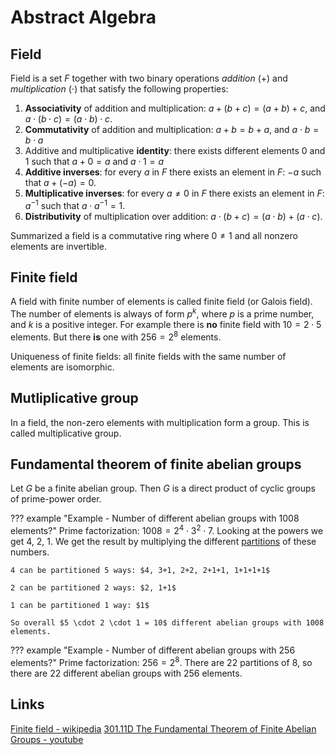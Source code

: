 # Abstract Algebra

## Field

Field is a set $F$ together with two binary operations _addition_ ($+$) and _multiplication_ ($\cdot$) that satisfy the following properties:

1. **Associativity** of addition and multiplication: $a + (b + c) = (a + b) + c$, and $a \cdot (b \cdot c) = (a \cdot b) \cdot c$.
2. **Commutativity** of addition and multiplication: $a + b = b + a$, and $a \cdot b = b \cdot a$
3. Additive and multiplicative **identity**: there exists different elements $0$ and $1$ such that $a + 0 = a$ and $a \cdot 1 = a$
4. **Additive inverses**: for every $a$ in $F$ there exists an element in $F$: $-a$ such that $a + (-a) = 0$.
5. **Multiplicative inverses**: for every $a \neq 0$ in $F$ there exists an element in $F$: $a^{-1}$ such that $a \cdot a^{-1} = 1$.
6. **Distributivity** of multiplication over addition: $a \cdot (b + c) = (a \cdot b) + (a \cdot c)$.

Summarized a field is a commutative ring where $0 \neq 1$ and all nonzero elements are invertible.

## Finite field

A field with finite number of elements is called finite field (or Galois field). The number of elements is always of form $p^k$, where $p$ is a prime number, and $k$ is a positive integer. For example there is **no** finite field with $10 = 2 \cdot 5$ elements. But there **is** one with $256 = 2 ^ 8$ elements.

Uniqueness of finite fields: all finite fields with the same number of elements are isomorphic.

## Mutliplicative group

In a field, the non-zero elements with multiplication form a group. This is called multiplicative group.

## Fundamental theorem of finite abelian groups

Let $G$ be a finite abelian group. Then $G$ is a direct product of cyclic groups of prime-power order.

??? example "Example - Number of different abelian groups with 1008 elements?"
    Prime factorization: $1008 = 2^4 \cdot 3^2 \cdot 7$. Looking at the powers we get 4, 2, 1. We get the result by multiplying the different [partitions](https://en.wikipedia.org/wiki/Partition_(number_theory)) of these numbers.

    4 can be partitioned 5 ways: $4, 3+1, 2+2, 2+1+1, 1+1+1+1$

    2 can be partitioned 2 ways: $2, 1+1$

    1 can be partitioned 1 way: $1$

    So overall $5 \cdot 2 \cdot 1 = 10$ different abelian groups with 1008 elements.

??? example "Example - Number of different abelian groups with 256 elements?"
    Prime factorization: $256 = 2^8$. There are 22 partitions of 8, so there are 22 different abelian groups with 256 elements.

## Links

[Finite field - wikipedia](https://en.wikipedia.org/wiki/Finite_field)
[301.11D The Fundamental Theorem of Finite Abelian Groups - youtube](https://www.youtube.com/watch?v=LPDlaG3fAfQ&list=PLL0ATV5XYF8AQZuEYPnVwpiFy0jEipqN-)
